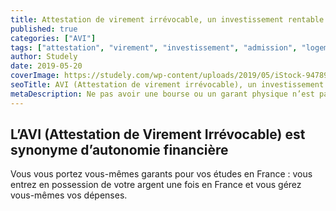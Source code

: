 ```yaml
---
title: Attestation de virement irrévocable, un investissement rentable !
published: true
categories: ["AVI"]
tags: ["attestation", "virement", "investissement", "admission", "logement"]
author: Studely
date: 2019-05-20
coverImage: https://studely.com/wp-content/uploads/2019/05/iStock-947894848-min-1.jpg
seoTitle: AVI (Attestation de virement irrévocable), un investissement rentable
metaDescription: Ne pas avoir une bourse ou un garant physique n’est pas un frein pour la réalisation de votre projet d’études en France. Quand vous autofinancez votre projet d’études vous dépensez votre argent ou celui de vos parents, certes, mais sachez que vous bénéficiez de plusieurs avantages. AVI, Caution bancaire pour études.
---
```


## L’AVI (Attestation de Virement Irrévocable) est synonyme d’autonomie financière

Vous vous portez vous-mêmes garants pour vos études en France : vous entrez en possession de votre argent une fois en France et vous gérez vous-mêmes vos dépenses.
